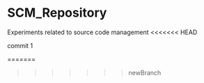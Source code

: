 # SCM_Repository
Experiments related to source code management
<<<<<<< HEAD


commit 1

=======
>>>>>>> newBranch
